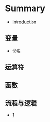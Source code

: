 # Summary

* [Introduction](README.md)

## 变量

* 命名

## 运算符

## 函数

## 流程与逻辑

* [1](liu-cheng-yu-luo-ji/1.md)

